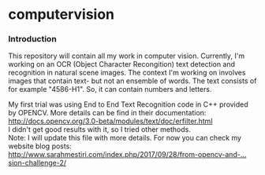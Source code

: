 # computervision
<h3>Introduction</h3>
This repository will contain all my work in computer vision.
Currently, I'm working on an OCR (Object Character Recongition) text detection and recognition in natural scene images.
The context I'm working on involves images that contain text- but not an ensemble of words. The text consists of for example "4586-H1". 
So, it can contain numbers and letters.

My first trial was using End to End Text Recognition code in C++ provided by OPENCV. More details can be find in their documentation: http://docs.opencv.org/3.0-beta/modules/text/doc/erfilter.html
<br>
I didn't get good results with it, so I tried other methods. 
<br>
Note: I will update this file with more details. For now you can check my website blog posts: http://www.sarahmestiri.com/index.php/2017/09/28/from-opencv-and-…sion-challenge-2/
